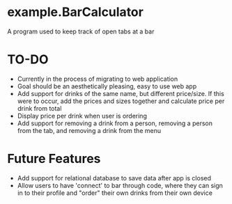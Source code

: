 # example.BarCalculator
A program used to keep track of open tabs at a bar

# TO-DO
- Currently in the process of migrating to web application
- Goal should be an aesthetically pleasing, easy to use web app
- Add support for drinks of the same name, but different price/size. If this were to occur, add the prices and sizes together and calculate price per drink from total
- Display price per drink when user is ordering
- Add support for removing a drink from a person, removing a person from the tab, and removing a drink from the menu

# Future Features
- Add support for relational database to save data after app is closed 
- Allow users to have 'connect' to bar through code, where they can sign in to their profile and "order" their own drinks from their own device
